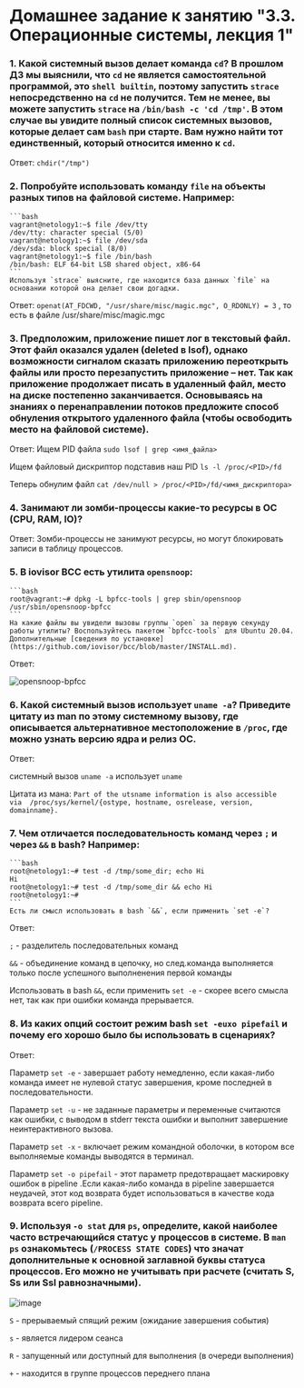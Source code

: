 # Домашнее задание к занятию "3.3. Операционные системы, лекция 1"

   ### 1. Какой системный вызов делает команда `cd`? В прошлом ДЗ мы выяснили, что `cd` не является самостоятельной  программой, это `shell builtin`, поэтому запустить `strace` непосредственно на `cd` не получится. Тем не менее, вы можете запустить `strace` на `/bin/bash -c 'cd /tmp'`. В этом случае вы увидите полный список системных вызовов, которые делает сам `bash` при старте. Вам нужно найти тот единственный, который относится именно к `cd`.
   
Ответ: ```chdir("/tmp")```
   

### 2. Попробуйте использовать команду `file` на объекты разных типов на файловой системе. Например:
    ```bash
    vagrant@netology1:~$ file /dev/tty
    /dev/tty: character special (5/0)
    vagrant@netology1:~$ file /dev/sda
    /dev/sda: block special (8/0)
    vagrant@netology1:~$ file /bin/bash
    /bin/bash: ELF 64-bit LSB shared object, x86-64
    ```
    Используя `strace` выясните, где находится база данных `file` на основании которой она делает свои догадки.
    
Ответ: ```openat(AT_FDCWD, "/usr/share/misc/magic.mgc", O_RDONLY) = 3``` , то есть в файле /usr/share/misc/magic.mgc

    

### 3. Предположим, приложение пишет лог в текстовый файл. Этот файл оказался удален (deleted в lsof), однако возможности сигналом сказать приложению переоткрыть файлы или просто перезапустить приложение – нет. Так как приложение продолжает писать в удаленный файл, место на диске постепенно заканчивается. Основываясь на знаниях о перенаправлении потоков предложите способ обнуления открытого удаленного файла (чтобы освободить место на файловой системе).
  
Ответ:
Ищем PID файла ```sudo lsof | grep <имя_файла>```

Ищем файловый дискриптор подставив наш PID ```ls -l /proc/<PID>/fd```

Теперь обнулим файл ```cat /dev/null > /proc/<PID>/fd/<имя_дискриптора>```
   
  
### 4. Занимают ли зомби-процессы какие-то ресурсы в ОС (CPU, RAM, IO)?

Ответ: Зомби-процессы не занимуют ресурсы, но могут блокировать записи в таблицу процессов.
  
### 5. В iovisor BCC есть утилита `opensnoop`:
    ```bash
    root@vagrant:~# dpkg -L bpfcc-tools | grep sbin/opensnoop
    /usr/sbin/opensnoop-bpfcc
    ```
    На какие файлы вы увидели вызовы группы `open` за первую секунду работы утилиты? Воспользуйтесь пакетом `bpfcc-tools` для Ubuntu 20.04. Дополнительные [сведения по установке](https://github.com/iovisor/bcc/blob/master/INSTALL.md).

Ответ: 

![opensnoop-bpfcc ](https://i.ibb.co/JFPTWBy/image.png)



### 6. Какой системный вызов использует `uname -a`? Приведите цитату из man по этому системному вызову, где описывается альтернативное местоположение в `/proc`, где можно узнать версию ядра и релиз ОС.

Ответ:

системный вызов  `uname -a` использует `uname`

Цитата из мана: `Part of the utsname information is also accessible  via  /proc/sys/kernel/{ostype, hostname, osrelease, version, domainname}.`

### 7. Чем отличается последовательность команд через `;` и через `&&` в bash? Например:
    ```bash
    root@netology1:~# test -d /tmp/some_dir; echo Hi
    Hi
    root@netology1:~# test -d /tmp/some_dir && echo Hi
    root@netology1:~#
    ```
    Есть ли смысл использовать в bash `&&`, если применить `set -e`?

Ответ:

`;` - разделитель последовательных команд

`&&` - объединение команд в цепочку, но след.команда выполняется только после успешного выполненения первой команды

Использовать в bash `&&`, если применить `set -e` - скорее всего смысла нет, так как при ошибки команда прерывается.

### 8. Из каких опций состоит режим bash `set -euxo pipefail` и почему его хорошо было бы использовать в сценариях?

Ответ:

Параметр `set -e` - завершает работу немедленно, если какая-либо команда имеет не нулевой статус завершения, кроме последней в последовательности.

Параметр `set -u` - не заданные параметры и переменные считаются как ошибки, с выводом в stderr текста ошибки и выполнит завершение неинтерактивного вызова.

Параметр `set -x` - включает режим командной оболочки, в котором все выполняемые команды выводятся в терминал.

Параметр `set -o pipefail` - этот параметр предотвращает маскировку ошибок в pipeline .Если какая-либо команда в pipeline завершается неудачей, этот код возврата будет использоваться в качестве кода возврата всего pipeline.

### 9. Используя `-o stat` для `ps`, определите, какой наиболее часто встречающийся статус у процессов в системе. В `man ps` ознакомьтесь (`/PROCESS STATE CODES`) что значат дополнительные к основной заглавной буквы статуса процессов. Его можно не учитывать при расчете (считать S, Ss или Ssl равнозначными).

![image](https://user-images.githubusercontent.com/103331839/174496276-c02947d0-b6db-4f94-8403-756fea4b6769.png)

 `S` - прерываемый спящий режим (ожидание завершения события)
 
 `s` - является лидером сеанса
 
 `R` - запущенный или доступный для выполнения (в очереди выполнения)
 
 `+` - находится в группе процессов переднего плана
